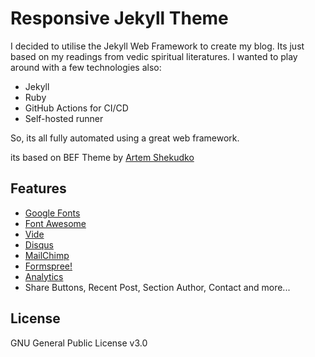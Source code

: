 # Responsive Jekyll Theme

I decided to utilise the Jekyll Web Framework to create my blog. Its just based on my readings from vedic spiritual literatures. I wanted to play around with a few technologies also:
* Jekyll
* Ruby
* GitHub Actions for CI/CD
* Self-hosted runner

So, its all fully automated using a great web framework.

its based on BEF Theme by [Artem Shekudko](https://artemsheludko.github.io/bef/)

## Features

- [Google Fonts](https://fonts.google.com/)
- [Font Awesome](http://fontawesome.io/)
- [Vide](http://vodkabears.github.io/vide/)
- [Disqus](https://disqus.com/)
- [MailChimp](https://mailchimp.com/)
- [Formspree!](https://formspree.io/)
- [Analytics](https://analytics.google.com/analytics/web/)
- Share Buttons, Recent Post, Section Author, Contact and more...

## License

GNU General Public License v3.0